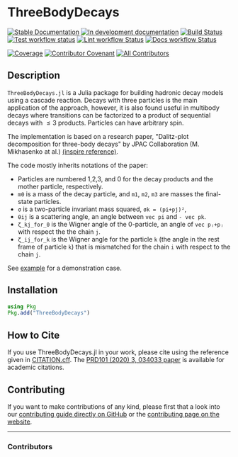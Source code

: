 # ThreeBodyDecays

[![Stable Documentation](https://img.shields.io/badge/docs-stable-blue.svg)](https://mmikhasenko.github.io/ThreeBodyDecays.jl/stable)
[![In development documentation](https://img.shields.io/badge/docs-dev-blue.svg)](https://mmikhasenko.github.io/ThreeBodyDecays.jl/dev)
[![Build Status](https://github.com/mmikhasenko/ThreeBodyDecays.jl/workflows/Test/badge.svg)](https://github.com/mmikhasenko/ThreeBodyDecays.jl/actions)
[![Test workflow status](https://github.com/mmikhasenko/ThreeBodyDecays.jl/actions/workflows/Test.yml/badge.svg?branch=main)](https://github.com/mmikhasenko/ThreeBodyDecays.jl/actions/workflows/Test.yml?query=branch%3Amain)
[![Lint workflow Status](https://github.com/mmikhasenko/ThreeBodyDecays.jl/actions/workflows/Lint.yml/badge.svg?branch=main)](https://github.com/mmikhasenko/ThreeBodyDecays.jl/actions/workflows/Lint.yml?query=branch%3Amain)
[![Docs workflow Status](https://github.com/mmikhasenko/ThreeBodyDecays.jl/actions/workflows/Docs.yml/badge.svg?branch=main)](https://github.com/mmikhasenko/ThreeBodyDecays.jl/actions/workflows/Docs.yml?query=branch%3Amain)

[![Coverage](https://codecov.io/gh/mmikhasenko/ThreeBodyDecays.jl/branch/main/graph/badge.svg)](https://codecov.io/gh/mmikhasenko/ThreeBodyDecays.jl)
[![Contributor Covenant](https://img.shields.io/badge/Contributor%20Covenant-2.1-4baaaa.svg)](CODE_OF_CONDUCT.md)
[![All Contributors](https://img.shields.io/github/all-contributors/mmikhasenko/ThreeBodyDecays.jl?labelColor=5e1ec7&color=c0ffee&style=flat-square)](#contributors)

## Description

`ThreeBodyDecays.jl` is a Julia package for building hadronic decay models using a cascade reaction.
Decays with three particles is the main application of the approach, however, it is also found useful in multibody decays where transitions can be factorized to a product of sequential decays with $≤3$ products. Particles can have arbitrary spin.

The implementation is based on a research paper, "Dalitz-plot decomposition for three-body decays" by JPAC Collaboration (M. Mikhasenko at al.) [(inspire reference)](http://inspirehep.net/record/1758460).

The code mostly inherits notations of the paper:

- Particles are numbered 1,2,3, and 0 for the decay products and the mother particle, respectively.
- `m0` is a mass of the decay particle, and `m1`, `m2`, `m3` are masses the final-state particles.
- `σ` is a two-particle invariant mass squared, `σk = (pi+pj)²`,
- `θij` is a scattering angle, an angle between `vec pi` and `- vec pk`.
- `ζ_kj_for_0` is the Wigner angle of the 0-particle, an angle of `vec pⱼ+pⱼ` with respect the the chain `j`.
- `ζ_ij_for_k` is the Wigner angle for the particle `k` (the angle in the rest frame of particle `k`) that is mismatched for the chain `i` with respect to the chain `j`.

See [example](docs/src/demo.jl) for a demonstration case.

## Installation

```julia
using Pkg
Pkg.add("ThreeBodyDecays")
```

## How to Cite

If you use ThreeBodyDecays.jl in your work, please cite using the reference given in [CITATION.cff](https://github.com/mmikhasenko/ThreeBodyDecays.jl/blob/main/CITATION.cff).
The [PRD101 (2020) 3, 034033 paper](http://inspirehep.net/record/1758460) is available for academic citations.

## Contributing

If you want to make contributions of any kind, please first that a look into our [contributing guide directly on GitHub](docs/src/90-contributing.md) or the [contributing page on the website](https://mmikhasenko.github.io/ThreeBodyDecays.jl/dev/90-contributing/).

---

### Contributors

<!-- ALL-CONTRIBUTORS-LIST:START - Do not remove or modify this section -->
<!-- prettier-ignore-start -->
<!-- markdownlint-disable -->

<!-- markdownlint-restore -->
<!-- prettier-ignore-end -->

<!-- ALL-CONTRIBUTORS-LIST:END -->
